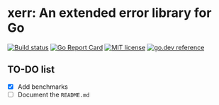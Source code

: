 # xerr: An extended error library for Go

[![Build status](https://github.com/fabienbellanger/xerr/actions/workflows/CI.yml/badge.svg?branch=main)](https://github.com/fabienbellanger/xerr/actions/workflows/CI.yml)
[![Go Report Card](https://goreportcard.com/badge/github.com/fabienbellanger/xerr)](https://goreportcard.com/report/github.com/fabienbellanger/xerr)
[![MIT license](https://img.shields.io/badge/license-MIT-brightgreen.svg)](https://opensource.org/licenses/MIT)
[![go.dev reference](https://img.shields.io/badge/go.dev-reference-007d9c?logo=go&logoColor=white&style=square)](https://pkg.go.dev/github.com/fabienbellanger/xerr)

## TO-DO list

- [x] Add benchmarks
- [ ] Document the `README.md`
